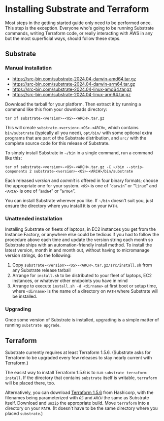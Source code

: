 # Installing Substrate and Terraform

Most steps in the getting started guide only need to be performed once. This step is the exception. Everyone who's going to be running Substrate commands, writing Terraform code, or really interacting with AWS in any but the most superficial ways, should follow these steps.

## Substrate

### Manual installation

* <https://src-bin.com/substrate-2024.04-darwin-amd64.tar.gz>
* <https://src-bin.com/substrate-2024.04-darwin-arm64.tar.gz>
* <https://src-bin.com/substrate-2024.04-linux-amd64.tar.gz>
* <https://src-bin.com/substrate-2024.04-linux-arm64.tar.gz>

Download the tarball for your platform. Then extract it by running a command like this from your downloads directory:

```shell-session
tar xf substrate-<version>-<OS>-<ARCH>.tar.gz
```

This will create `substrate-<version>-<OS>-<ARCH>`, which contains `bin/substrate` (typically all you need), `opt/bin/` with some optional extra programs that are part of the Substrate distribution, and `src/` with the complete source code for this release of Substrate.

To simply install Substrate in `~/bin` in a single command, run a command like this:

```shell-session
tar xf substrate-<version>-<OS>-<ARCH>.tar.gz -C ~/bin --strip-components 2 substrate-<version>-<OS>-<ARCH>/bin/substrate
```

Each released _version_ and _commit_ is offered in four binary formats; choose the appropriate one for your system. _`<OS>`_ is one of “`darwin`” or “`linux`” and _`<ARCH>`_ is one of “`amd64`” or “`arm64`”.

You can install Substrate wherever you like. If `~/bin` doesn't suit you, just ensure the directory where you install it is on your `PATH`.

### Unattended installation

Installing Substrate on fleets of laptops, in EC2 instances you get from the Instance Factory, or anywhere else could be tedious if you had to follow the procedure above each time and update the version string each month so Substrate ships with an automation-friendly install method. To install the latest version, month in and month out, without having to micromanage version strings, do the following:

1. Copy `substrate-<version>-<OS>-<ARCH>.tar.gz/src/install.sh` from any Substrate release tarball
2. Arrange for `install.sh` to be distributed to your fleet of laptops, EC2 instances, or whatever other endpoints you have in mind
3. Arrange to execute `install.sh -d <dirname>` at first boot or setup time, where `<dirname>` is the name of a directory on `PATH` where Substrate will be installed.

### Upgrading

Once some version of Substrate is installed, upgrading is a simple matter of running `substrate upgrade`.

## Terraform

Substrate currently requires at least Terraform 1.5.6. (Substrate asks for Terraform to be upgraded every few releases to stay nearly current with Terraform.)

The easist way to install Terraform 1.5.6 is to run `substrate terraform install`. If the directory that contains `substrate` itself is writable, `terraform` will be placed there, too.

Alternatively, you can download [Terraform 1.5.6](https://releases.hashicorp.com/terraform/1.5.6/) from Hashicorp, with the filenames being parameterized with _`OS`_ and _`ARCH`_ the same as Substrate itself. Download and `unzip` the appropriate build. Move `terraform` into a directory on your `PATH`. (It doesn't have to be the same directory where you placed `substrate`.)
